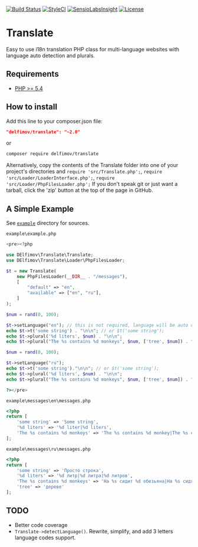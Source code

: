 [![Build Status](https://travis-ci.org/delfimov/Translate.svg?branch=master)](https://travis-ci.org/delfimov/Translate)
[![StyleCI](https://styleci.io/repos/3325239/shield?branch=master)](https://styleci.io/repos/3325239)
[![SensioLabsInsight](https://insight.sensiolabs.com/projects/26b7cfce-3636-4385-be29-54f51b6dfe42/mini.png)](https://insight.sensiolabs.com/projects/26b7cfce-3636-4385-be29-54f51b6dfe42)
[![License](https://img.shields.io/badge/license-MIT-blue.svg)](https://github.com/delfimov/GDImage/blob/master/LICENSE)


# Translate

Easy to use i18n translation PHP class for multi-language websites 
with language auto detection and plurals.

## Requirements

 * [PHP >= 5.4](http://www.php.net/)

## How to install

Add this line to your composer.json file:

```json
"delfimov/translate": "~2.0"
```

or

```sh
composer require delfimov/translate
```

Alternatively, copy the contents of the Translate folder into one of 
your project's directories and `require 'src/Translate.php';`, 
`require 'src/Loader/LoaderInterface.php';`, `require 'src/Loader/PhpFilesLoader.php';`
If you don't speak git or just want a tarball, click the 'zip' button 
at the top of the page in GitHub.

## A Simple Example

See [`example`](example) directory for sources.

`example\example.php`
```php
<pre><?php

use DElfimov\Translate\Translate;
use DElfimov\Translate\Loader\PhpFilesLoader;

$t = new Translate(
    new PhpFilesLoader(__DIR__ . "/messages"),
    [
        "default" => "en",
        "available" => ["en", "ru"],
    ]
);

$num = rand(0, 100);

$t->setLanguage("en"); // this is not required, language will be auto detected with Accept-Language HTTP header
echo $t->t('some string') . "\n\n"; // or $t('some string');
echo $t->plural('%d liters', $num) . "\n\n";
echo $t->plural("The %s contains %d monkeys", $num, ['tree', $num]) . "\n\n";

$num = rand(0, 100);

$t->setLanguage("ru");
echo $t->t('some string')."\n\n"; // or $t('some string');
echo $t->plural('%d liters', $num) . "\n\n";
echo $t->plural("The %s contains %d monkeys", $num, ['tree', $num]) . "\n\n";

?></pre>
```

`example\messages\en\messages.php`
```php
<?php
return [
    'some string' => 'Some string',
    '%d liters' => '%d liter|%d liters',
    'The %s contains %d monkeys' => 'The %s contains %d monkey|The %s contains %d monkeys',
];
```

`example\messages\ru\messages.php`
```php
<?php
return [
    'some string' => 'Просто строка',
    '%d liters' => '%d литр|%d литра|%d литров',
    'The %s contains %d monkeys' => 'На %s сидит %d обезьяна|На %s сидят %d обезьяны|На %s сидят %d обезьян',
    'tree' => 'дереве'
];
```

## TODO

 * Better code coverage
 * `Translate->detectLanguage()`. Rewrite, simplify, and add 3 letters language codes support.  
